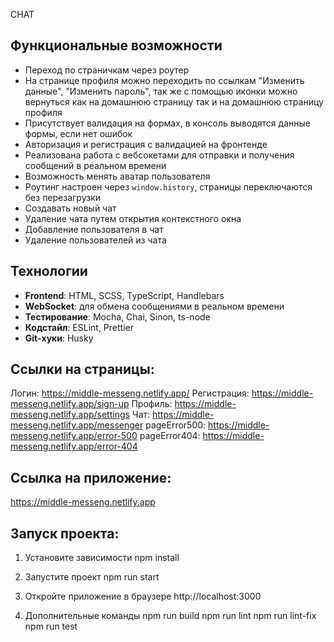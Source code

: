 CHAT

## Функциональные возможности

- Переход по страничкам через роутер
- На странице профиля можно переходить по ссылкам "Изменить данные", "Изменить пароль", так же с помощью иконки можно вернуться как на домашнюю страницу так и на домашнюю страницу профиля
- Присутствует валидация на формах, в консоль выводятся данные формы, если нет ошибок
- Авторизация и регистрация с валидацией на фронтенде
- Реализована работа с вебсокетами для отправки и получения сообщений в реальном времени
- Возможность менять аватар пользователя
- Роутинг настроен через `window.history`, страницы переключаются без перезагрузки
- Создавать новый чат
- Удаление чата путем открытия контекстного окна
- Добавление пользователя в чат
- Удаление пользователей из чата

## Технологии

- **Frontend**: HTML, SCSS, TypeScript, Handlebars
- **WebSocket**: для обмена сообщениями в реальном времени
- **Тестирование**: Mocha, Chai, Sinon, ts-node
- **Кодстайл**: ESLint, Prettier
- **Git-хуки**: Husky

## Ссылки на страницы:

Логин: https://middle-messeng.netlify.app/
Регистрация: https://middle-messeng.netlify.app/sign-up
Профиль: https://middle-messeng.netlify.app/settings
Чат: https://middle-messeng.netlify.app/messenger
pageError500: https://middle-messeng.netlify.app/error-500
pageError404: https://middle-messeng.netlify.app/error-404

## Ссылка на приложение:

https://middle-messeng.netlify.app

## Запуск проекта:

1. Установите зависимости
   npm install

2. Запустите проект
   npm run start

3. Откройте приложение в браузере
   http://localhost:3000

4. Дополнительные команды
   npm run build
   npm run lint
   npm run lint-fix
   npm run test
